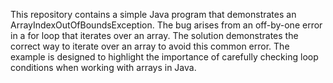 This repository contains a simple Java program that demonstrates an ArrayIndexOutOfBoundsException. The bug arises from an off-by-one error in a for loop that iterates over an array.  The solution demonstrates the correct way to iterate over an array to avoid this common error.  The example is designed to highlight the importance of carefully checking loop conditions when working with arrays in Java.